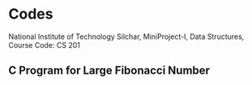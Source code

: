 # Codes
National Institute of Technology Silchar, 
MiniProject-I, 
Data Structures, 
Course Code: CS 201
## C Program for Large Fibonacci Number
